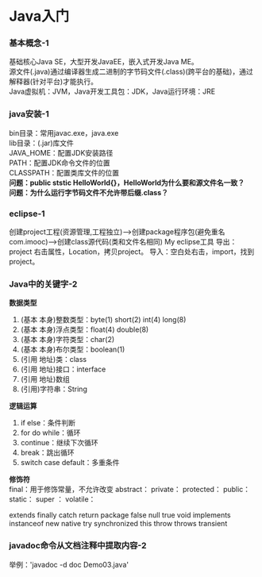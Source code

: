 # Java入门
### 基本概念-1
基础核心Java SE，大型开发JavaEE，嵌入式开发Java ME。  
源文件(.java)通过编译器生成二进制的字节码文件(.class)(跨平台的基础)，通过解释器(针对平台)才能执行。  
Java虚拟机：JVM，Java开发工具包：JDK，Java运行环境：JRE  
### java安装-1
bin目录：常用javac.exe，java.exe  
lib目录：(.jar)库文件  
JAVA_HOME：配置JDK安装路径  
PATH：配置JDK命令文件的位置  
CLASSPATH：配置类库文件的位置  
**问题：public ststic HelloWorld{}，HelloWorld为什么要和源文件名一致？**  
**问题：为什么运行字节码文件不允许带后缀.class？**  
### eclipse-1
创建project工程(资源管理,工程独立)-->创建package程序包(避免重名com.imooc)-->创建class源代码(类和文件名相同)
My eclipse工具
导出：project 右击属性，Location，拷贝project。
导入：空白处右击，import，找到project。

### Java中的关键字-2

**数据类型**  
1. (基本 本身)整数类型：byte(1) short(2) int(4) long(8)
2. (基本 本身)浮点类型：float(4) double(8)    
3. (基本 本身)字符类型：char(2)
4. (基本 本身)布尔类型：boolean(1)
5. (引用 地址)类：class
6. (引用 地址)接口：interface
7. (引用 地址)数组
8. (引用)字符串：String

**逻辑运算**  
1. if else：条件判断
2. for do while：循环
3. continue：继续下次循环
4. break：跳出循环
5. switch case default：多重条件
          
**修饰符**  
final：用于修饰常量，不允许改变
abstract：
private：
protected：
public：
static：
super ：
volatile：

extends finally catch return package false null true void implements instanceof  new native try synchronized this throw throws transient

### javadoc命令从文档注释中提取内容-2
举例：'javadoc -d doc Demo03.java'

